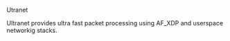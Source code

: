 Utranet

Ultranet provides ultra fast packet processing using AF_XDP and userspace networkig stacks.
